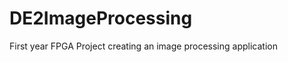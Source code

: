 DE2ImageProcessing
==================

First year FPGA Project creating an image processing application